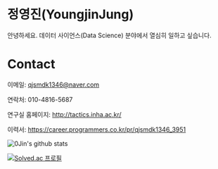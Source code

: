 # 정영진(YoungjinJung)

안녕하세요. 데이터 사이언스(Data Science) 분야에서 열심히 일하고 싶습니다.

# Contact

이메일: qjsmdk1346@naver.com

연락처: 010-4816-5687

연구실 홈페이지: http://tactics.inha.ac.kr/

이력서: https://career.programmers.co.kr/pr/qjsmdk1346_3951

![0Jin's github stats](https://github-readme-stats.vercel.app/api?username=Jung0Jin&show_icons=true)

[![Solved.ac
프로필](http://mazassumnida.wtf/api/generate_badge?boj=qjsmdk1346)](https://solved.ac/qjsmdk1346)



<!--
**Jung0Jin/Jung0Jin** is a ✨ _special_ ✨ repository because its `README.md` (this file) appears on your GitHub profile.

Here are some ideas to get you started:

- 🔭 I’m currently working on ...
- 🌱 I’m currently learning ...
- 👯 I’m looking to collaborate on ...
- 🤔 I’m looking for help with ...
- 💬 Ask me about ...
- 📫 How to reach me: ...
- 😄 Pronouns: ...
- ⚡ Fun fact: ...
-->
